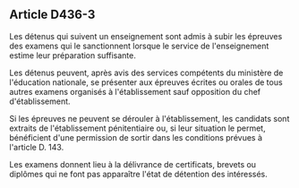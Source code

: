 Article D436-3
----
Les détenus qui suivent un enseignement sont admis à subir les épreuves des
examens qui le sanctionnent lorsque le service de l'enseignement estime leur
préparation suffisante.

Les détenus peuvent, après avis des services compétents du ministère de
l'éducation nationale, se présenter aux épreuves écrites ou orales de tous
autres examens organisés à l'établissement sauf opposition du chef
d'établissement.

Si les épreuves ne peuvent se dérouler à l'établissement, les candidats sont
extraits de l'établissement pénitentiaire ou, si leur situation le permet,
bénéficient d'une permission de sortir dans les conditions prévues à l'article
D. 143.

Les examens donnent lieu à la délivrance de certificats, brevets ou diplômes qui
ne font pas apparaître l'état de détention des intéressés.
